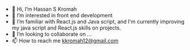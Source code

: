 - 👋 Hi, I’m Hassan S Kromah
- 👀 I’m interested in front end development 
- 🌱 I’m familiar with React.js and Java script, and I'm currently improving my java script and React.js skills on projects. 
- 💞️ I’m looking to collaborate on ...
- 📫 How to reach me kkromah12@gmail.com

<!---
Hakromah/Hakromah is a ✨ special ✨ repository because its `README.md` (this file) appears on your GitHub profile.
You can click the Preview link to take a look at your changes.
--->
